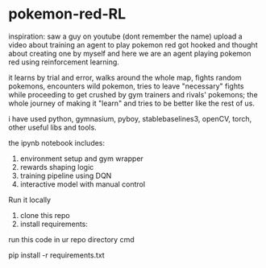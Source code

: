 # pokemon-red-RL
inspiration: saw a guy on youtube (dont remember the name) upload a video about training an agent to play pokemon red got hooked and thought about creating one by myself and here we are an agent playing pokemon red using reinforcement learning.

it learns by trial and error, walks around the whole map, fights random pokemons, encounters wild pokemon, tries to leave "necessary" fights while proceeding to get crushed by gym trainers and rivals' pokemons; the whole journey of making
it "learn" and tries to be better like the rest of us.

i have used python, gymnasium, pyboy, stablebaselines3, openCV, torch, other useful libs and tools.

the ipynb notebook includes:
  1. environment setup and gym wrapper
  2. rewards shaping logic
  3. training pipeline using DQN
  4. interactive model with manual control

Run it locally
  1. clone this repo
  2. install requirements:

run this code in ur repo directory cmd 

pip install -r requirements.txt


